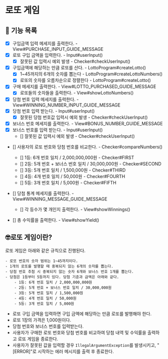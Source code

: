 # 로또 게임
## 🚀 기능 목록

- [x] 구입금액 입력 메세지를 출력한다. - View#PURCHASE_INPUT_GUIDE_MESSAGE
- [x] 로또 구입 금액을 입력한다. - Input#userInput()
  - [x] 잘못된 값 입력시 예외 발생 - Checker#checkUserInput()

- [x] 구입금액에 해당하는 만큼 로또를 산다. - LottoProgram#createLotto()
  - [x] 1~45까지의 6개의 숫자를 뽑는다 - LottoProgram#createLottoNumbers()
  - [x] 로또의 숫자를 오름차순으로 정렬한다 - LottoProgram#createLotto()

- [x] 구매 메세지를 출력한다. - View#LOTTO_PURCHASED_GUIDE_MESSAGE
  - [x] 로또들의 숫자들을 출력한다. - View#showLottoNumbers()

- [x] 당첨 번호 입력 메세지를 출력한다. - View#WINNING_NUMBER_INPUT_GUIDE_MESSAGE
- [x] 당첨 번호 입력 받는다. - Input#userInput()
  - [x] 잘못된 당첨 번호값 입력시 예외 발생 - Checker#checkUserInput()

- [x] 보너스 번호 메세지를 출력한다. - View#BONUS_NUMBER_GUIDE_MESSAGE
- [x] 보너스 번호를 입력 받는다. - Input#userInput()
  - [] 잘못된 값 입력시 예외 발생 - Checker#checkUserInput()

- [] 사용자의 로또 번호와 당첨 번호를 비교한다. - Checker#compareNumbers()
  - [] 1등: 6개 번호 일치 / 2,000,000,000원 - Checker#FIRST
  - [] 2등: 5개 번호 + 보너스 번호 일치 / 30,000,000원 - Checker#SECOND
  - [] 3등: 5개 번호 일치 / 1,500,000원 - Checker#THIRD
  - [] 4등: 4개 번호 일치 / 50,000원 - Checker#FOURTH
  - [] 5등: 3개 번호 일치 / 5,000원 - Checker#FIFTH

- [] 당첨 통계 메세지를 출력한다. - View#WINNING_MESSAGE_GUIDE_MESSAGE
  - [] 각 등수가 몇 개인지 출력한다. - View#showWinnings()

- [] 총 수익률을 출력한다. - View#showYield()

## 🤓로또 게임이란?

로또 게임은 아래와 같은 규칙으로 진행된다.

```
- 로또 번호의 숫자 범위는 1~45까지이다.
- 1개의 로또를 발행할 때 중복되지 않는 6개의 숫자를 뽑는다.
- 당첨 번호 추첨 시 중복되지 않는 숫자 6개와 보너스 번호 1개를 뽑는다.
- 당첨은 1등부터 5등까지 있다. 당첨 기준과 금액은 아래와 같다.
    - 1등: 6개 번호 일치 / 2,000,000,000원
    - 2등: 5개 번호 + 보너스 번호 일치 / 30,000,000원
    - 3등: 5개 번호 일치 / 1,500,000원
    - 4등: 4개 번호 일치 / 50,000원
    - 5등: 3개 번호 일치 / 5,000원
```

- 로또 구입 금액을 입력하면 구입 금액에 해당하는 만큼 로또를 발행해야 한다.
- 로또 1장의 가격은 1,000원이다.
- 당첨 번호와 보너스 번호를 입력받는다.
- 사용자가 구매한 로또 번호와 당첨 번호를 비교하여 당첨 내역 및 수익률을 출력하고 로또 게임을 종료한다.
- 사용자가 잘못된 값을 입력할 경우 `IllegalArgumentException`를 발생시키고, "[ERROR]"로 시작하는 에러 메시지를 출력 후 종료한다.
